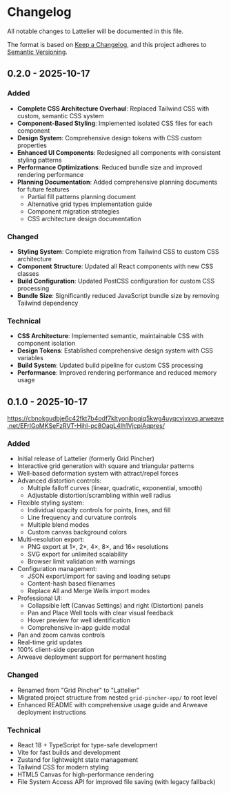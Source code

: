 # Changelog

All notable changes to Lattelier will be documented in this file.

The format is based on [Keep a Changelog](https://keepachangelog.com/en/1.0.0/),
and this project adheres to [Semantic Versioning](https://semver.org/spec/v2.0.0.html).

## 0.2.0 - 2025-10-17

### Added
- **Complete CSS Architecture Overhaul**: Replaced Tailwind CSS with custom, semantic CSS system
- **Component-Based Styling**: Implemented isolated CSS files for each component
- **Design System**: Comprehensive design tokens with CSS custom properties
- **Enhanced UI Components**: Redesigned all components with consistent styling patterns
- **Performance Optimizations**: Reduced bundle size and improved rendering performance
- **Planning Documentation**: Added comprehensive planning documents for future features
  - Partial fill patterns planning document
  - Alternative grid types implementation guide
  - Component migration strategies
  - CSS architecture design documentation

### Changed
- **Styling System**: Complete migration from Tailwind CSS to custom CSS architecture
- **Component Structure**: Updated all React components with new CSS classes
- **Build Configuration**: Updated PostCSS configuration for custom CSS processing
- **Bundle Size**: Significantly reduced JavaScript bundle size by removing Tailwind dependency

### Technical
- **CSS Architecture**: Implemented semantic, maintainable CSS with component isolation
- **Design Tokens**: Established comprehensive design system with CSS variables
- **Build System**: Updated build pipeline for custom CSS processing
- **Performance**: Improved rendering performance and reduced memory usage

## 0.1.0 - 2025-10-17

https://cbnokgudbje6c42fkt7b4odf7kltyonibpqiq5kwg4uyqcvjvxvq.arweave.net/EFrlGoMKSeFzRVT-Hjhl-pc8OagL4Ih1VjcpiAqpres/

### Added
- Initial release of Lattelier (formerly Grid Pincher)
- Interactive grid generation with square and triangular patterns
- Well-based deformation system with attract/repel forces
- Advanced distortion controls:
  - Multiple falloff curves (linear, quadratic, exponential, smooth)
  - Adjustable distortion/scrambling within well radius
- Flexible styling system:
  - Individual opacity controls for points, lines, and fill
  - Line frequency and curvature controls
  - Multiple blend modes
  - Custom canvas background colors
- Multi-resolution export:
  - PNG export at 1×, 2×, 4×, 8×, and 16× resolutions
  - SVG export for unlimited scalability
  - Browser limit validation with warnings
- Configuration management:
  - JSON export/import for saving and loading setups
  - Content-hash based filenames
  - Replace All and Merge Wells import modes
- Professional UI:
  - Collapsible left (Canvas Settings) and right (Distortion) panels
  - Pan and Place Well tools with clear visual feedback
  - Hover preview for well identification
  - Comprehensive in-app guide modal
- Pan and zoom canvas controls
- Real-time grid updates
- 100% client-side operation
- Arweave deployment support for permanent hosting

### Changed
- Renamed from "Grid Pincher" to "Lattelier"
- Migrated project structure from nested `grid-pincher-app/` to root level
- Enhanced README with comprehensive usage guide and Arweave deployment instructions

### Technical
- React 18 + TypeScript for type-safe development
- Vite for fast builds and development
- Zustand for lightweight state management
- Tailwind CSS for modern styling
- HTML5 Canvas for high-performance rendering
- File System Access API for improved file saving (with legacy fallback)


